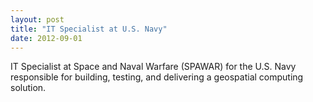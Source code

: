 ```yaml
---
layout: post
title: "IT Specialist at U.S. Navy"
date: 2012-09-01
---
```


IT Specialist at Space and Naval Warfare (SPAWAR) for the U.S. Navy responsible for
building, testing, and delivering a geospatial computing solution. 


